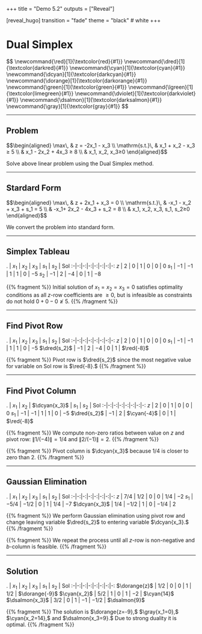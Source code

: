 +++
title = "Demo 5.2"
outputs = ["Reveal"]

[reveal_hugo]
transition = "fade"
theme = "black" # white
+++

# Dual Simplex

<div>
$$
\newcommand{\red}[1]{\textcolor{red}{#1}}
\newcommand{\dred}[1]{\textcolor{darkred}{#1}}
\newcommand{\cyan}[1]{\textcolor{cyan}{#1}}
\newcommand{\dcyan}[1]{\textcolor{darkcyan}{#1}}
\newcommand{\dorange}[1]{\textcolor{darkorange}{#1}}
\newcommand{\green}[1]{\textcolor{green}{#1}}
\newcommand{\lgreen}[1]{\textcolor{limegreen}{#1}}
\newcommand{\dviolet}[1]{\textcolor{darkviolet}{#1}}
\newcommand{\dsalmon}[1]{\textcolor{darksalmon}{#1}}
\newcommand{\gray}[1]{\textcolor{gray}{#1}}
$$
</div>

---

## Problem

<div>
$$\begin{aligned}
\max\, & z = -2x_1 - x_3 \\
\mathrm{s.t.}\, & x_1 + x_2 - x_3 ≥ 5 \\
& x_1 - 2x_2 + 4x_3 ≥ 8 \\
& x_1, x_2, x_3≥0
\end{aligned}$$
</div>

Solve above linear problem using the Dual Simplex method.

---

## Stardard Form

<div>
$$\begin{aligned}
\max\, & z + 2x_1 + x_3 = 0 \\
\mathrm{s.t.}\, & -x_1 - x_2 + x_3 + s_1 = 5 \\
& -x_1+ 2x_2 - 4x_3 + s_2 = 8 \\
& x_1, x_2, x_3, s_1, s_2≥0
\end{aligned}$$
</div>

We convert the problem into standard form.

---

## Simplex Tableau

. | $x_1$ | $x_2$ | $x_3$ | $s_1$ | $s_2$ | Sol
:-|-:|-:|-:|-:|-:|-:|-:
$z$ | $2$ | $0$ | $1$ | $0$ | $0$ | $0$
$s_1$ | $-1$ | $-1$ | $1$ | $1$ | $0$ | $-5$
$s_2$ | $-1$ | $2$ | $-4$ | $0$ | $1$ | $-8$

{{% fragment %}}
Initial solution of $x_1=x_2=x_3=0$ satisfies optimality conditions as all $z$-row coefficients are $≥0$, but is infeasible as constraints do not hold $0+0-0≱5$.
{{% /fragment %}}

---

## Find Pivot Row

. | $x_1$ | $x_2$ | $x_3$ | $s_1$ | $s_2$ | Sol
:-|-:|-:|-:|-:|-:|-:|-:
$z$ | $2$ | $0$ | $1$ | $0$ | $0$ | $0$
$s_1$ | $-1$ | $-1$ | $1$ | $1$ | $0$ | $-5$
$\dred{s_2}$ | $-1$ | $2$ | $-4$ | $0$ | $1$ | $\red{-8}$

{{% fragment %}}
Pivot row is $\dred{s_2}$ since the most negative value for variable on Sol row is $\red{-8}.$
{{% /fragment %}}

---

## Find Pivot Column

. | $x_1$ | $x_2$ | $\dcyan{x_3}$ | $s_1$ | $s_2$ | Sol
:-|-:|-:|-:|-:|-:|-:|-:
$z$ | $2$ | $0$ | $1$ | $0$ | $0$ | $0$
$s_1$ | $-1$ | $-1$ | $1$ | $1$ | $0$ | $-5$
$\dred{s_2}$ | $-1$ | $2$ | $\cyan{-4}$ | $0$ | $1$ | $\red{-8}$

{{% fragment %}}
We compute non-zero ratios between value on $z$ and pivot row: $\|1/(-4)\|=1/4$ and $\|2/(-1)\|=2.$
{{% /fragment %}}

{{% fragment %}}
Pivot column is $\dcyan{x_3}$ because $1/4$ is closer to zero than $2.$
{{% /fragment %}}

---

## Gaussian Elimination

. | $x_1$ | $x_2$ | $x_3$ | $s_1$ | $s_2$ | Sol
:-|-:|-:|-:|-:|-:|-:|-:
$z$ | $7/4$ | $1/2$ | $0$ | $0$ | $1/4$ | $-2$
$s_1$ | $-5/4$ | $-1/2$ | $0$ | $1$ | $1/4$ | $-7$
$\dcyan{x_3}$ | $1/4$ | $-1/2$ | $1$ | $0$ | $-1/4$ | $2$

{{% fragment %}}
We perform Gaussian elimination using pivot row and change leaving variable $\dred{s_2}$ to entering variable $\dcyan{x_3}.$
{{% /fragment %}}

{{% fragment %}}
We repeat the process until all $z$-row is non-negative and $b$-column is feasible.
{{% /fragment %}}

---

## Solution

. | $x_1$ | $x_2$ | $x_3$ | $s_1$ | $s_2$ | Sol
:-|-:|-:|-:|-:|-:|-:|-:
$\dorange{z}$ | $1/2$ | $0$ | $0$ | $1$ | $1/2$ | $\dorange{-9}$
$\cyan{x_2}$ | $5/2$ | $1$ | $0$ | $1$ | $-2$ | $\cyan{14}$
$\dsalmon{x_3}$ | $3/2$ | $0$ | $1$ | $-1$ | $-1/2$ | $\dsalmon{9}$

{{% fragment %}}
The solution is $\dorange{z=-9},$ $\gray{x_1=0},$ $\cyan{x_2=14},$ and $\dsalmon{x_3=9}.$ Due to strong duality it is optimal.
{{% /fragment %}}
